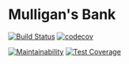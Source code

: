 # Mulligan's Bank

[![Build Status](https://travis-ci.org/lalinux/mulligan_bank.svg?branch=master)](https://travis-ci.org/lalinux/mulligan_bank)
[![codecov](https://codecov.io/gh/lalinux/mulligan_bank/branch/master/graph/badge.svg)](https://codecov.io/gh/lalinux/mulligan_bank)

[![Maintainability](https://api.codeclimate.com/v1/badges/847eebf05cc317400f3a/maintainability)](https://codeclimate.com/github/lalinux/mulligan_bank/maintainability)
[![Test Coverage](https://api.codeclimate.com/v1/badges/847eebf05cc317400f3a/test_coverage)](https://codeclimate.com/github/lalinux/mulligan_bank/test_coverage)